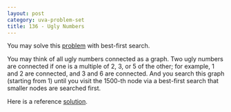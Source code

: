 ```yaml
---
layout: post
category: uva-problem-set
title: 136 - Ugly Numbers
---
```


You may solve this
[problem](http://uva.onlinejudge.org/index.php?option=com_onlinejudge&Itemid=8&category=24&page=show_problem&problem=72)
with best-first search.

You may think of all ugly numbers connected as a graph.
Two ugly numbers are connected if one is a multiple of 2, 3, or 5 of the other;
for example, 1 and 2 are connected, and 3 and 6 are connected.
And you search this graph (starting from 1) until you visit the 1500-th node
via a best-first search that smaller nodes are searched first.

Here is a reference
[solution](https://github.com/clchiou/uva-problem-set/blob/master/solved/136/136.cc).

